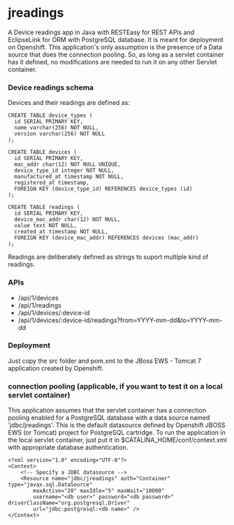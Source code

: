 jreadings
=========
 
A Device readings app in Java with RESTEasy for REST APIs and EclipseLink for ORM with PostgreSQL database.
It is meant for deployment on Openshift. This application's only assumption is the presence of a Data source
that does the connection pooling. So, as long as a servlet container has it defined, no modifications are needed
to run it on any other Servlet container.

### Device readings schema

Devices and their readings are defined as:

```
CREATE TABLE device_types (
  id SERIAL PRIMARY KEY,
  name varchar(256) NOT NULL,
  version varchar(256) NOT NULL
);

CREATE TABLE devices (
  id SERIAL PRIMARY KEY,
  mac_addr char(12) NOT NULL UNIQUE,
  device_type_id integer NOT NULL,
  manufactured_at timestamp NOT NULL,
  registered_at timestamp,
  FOREIGN KEY (device_type_id) REFERENCES device_types (id)
);

CREATE TABLE readings (
  id SERIAL PRIMARY KEY,
  device_mac_addr char(12) NOT NULL,
  value text NOT NULL,
  created_at timestamp NOT NULL,
  FOREIGN KEY (device_mac_addr) REFERENCES devices (mac_addr)
);
```

Readings are deliberately defined as strings to suport multiple kind of readings.

### APIs

* /api/1/devices
* /api/1/readings
* /api/1/devices/:device-id
* /api/1/devices/:device-id/readings?from=YYYY-mm-dd&to=YYYY-mm-dd


### Deployment

Just copy the src folder and pom.xml to the JBoss EWS - Tomcat 7 application created by Openshift.


### connection pooling (applicable, if you want to test it on a local servlet container)

This application assumes that the servlet container has a connection pooling enabled for a PostgreSQL database 
with a data source named 'jdbc/jreadings'.  This is the default datasource defined by Openshift JBOSS EWS (or Tomcat)
project for PostgreSQL cartridge. To run the application in the local servlet container, just put it in
$CATALINA_HOME/conf/context.xml with appropriate database authentication.

```
<?xml version="1.0" encoding="UTF-8"?>
<Context>
    <!-- Specify a JDBC datasource -->
    <Resource name="jdbc/jreadings" auth="Container" type="javax.sql.DataSource"
        maxActive="20" maxIdle="5" maxWait="10000"
        username="<db user>" password="<db password>" driverClassName="org.postgresql.Driver"
        url="jdbc:postgresql:<db name>" />
</Context>
```
